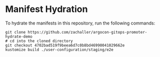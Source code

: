 # Manifest Hydration

To hydrate the manifests in this repository, run the following commands:

```shell
git clone https://github.com/zachaller/argocon-gitops-promoter-hydrate-demo
# cd into the cloned directory
git checkout 4702bad519f9beea6d7c0b8bd46990041029662e
kustomize build ./user-configuration/staging/e2e
```

